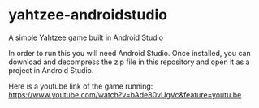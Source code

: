 # yahtzee-androidstudio
A simple Yahtzee game built in Android Studio

In order to run this you will need Android Studio. Once installed, you can download and decompress the zip file in this repository and open it as a project in Android Studio.

Here is a youtube link of the game running: https://www.youtube.com/watch?v=bAde80vUgVc&feature=youtu.be
